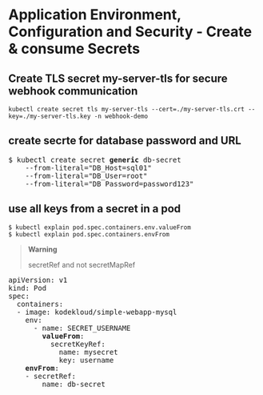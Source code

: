 # Application Environment, Configuration and Security - Create & consume Secrets

## Create TLS secret my-server-tls for secure webhook communication
[//]: # (source 07/Labs – Validating and Mutating Admission Controllers)

```
kubectl create secret tls my-server-tls --cert=./my-server-tls.crt --key=./my-server-tls.key -n webhook-demo
```
## create secrte for database password and URL
[//]: # (source 02 / Secrets)

<pre>
$ kubectl create secret <b>generic</b> db-secret 
    --from-literal="DB_Host=sql01" 
    --from-literal="DB_User=root" 
    --from-literal="DB_Password=password123"
</pre>

## use all keys from a secret in a pod

```
$ kubectl explain pod.spec.containers.env.valueFrom
$ kubectl explain pod.spec.containers.envFrom
```

> **Warning**
> 
> secretRef and not secretMapRef 

<pre>
apiVersion: v1 
kind: Pod 
spec:
  containers:
  - image: kodekloud/simple-webapp-mysql
    env:
      - name: SECRET_USERNAME
        <b>valueFrom</b>:
          secretKeyRef:
            name: mysecret
            key: username    
    <b>envFrom</b>:
    - secretRef:
        name: db-secret
<pre>